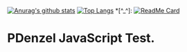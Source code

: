 [![Anurag's github stats](https://github-readme-stats.vercel.app/api?username=PDenzel&show_icons=true)](https://github.com/PDenzel/tx)
[![Top Langs](https://github-readme-stats.vercel.app/api/top-langs/?username=PDenzel)](https://github.com/PDenzel/tx)
*[^_^]:
  [![ReadMe Card](https://github-readme-stats.vercel.app/api/pin/?username=PDenzel&repo=tx)](https://github.com/PDenzel/tx)
# PDenzel JavaScript Test.
